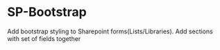 # SP-Bootstrap
Add bootstrap styling to Sharepoint forms(Lists/Libraries). Add sections with set of fields together

